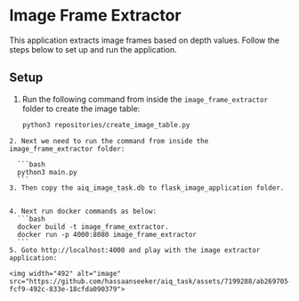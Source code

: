 # Image Frame Extractor

This application extracts image frames based on depth values. Follow the steps below to set up and run the application.

## Setup

1. Run the following command from inside the `image_frame_extractor` folder to create the image table:

   ```bash
   python3 repositories/create_image_table.py
  ```
2. Next we need to run the command from inside the image_frame_extractor folder:

    ```bash
    python3 main.py
    ```
3. Then copy the aiq_image_task.db to flask_image_application folder.


4. Next run docker commands as below:
    ```bash
    docker build -t image_frame_extractor. 
    docker run -p 4000:8080 image_frame_extractor
    ```
5. Goto http://localhost:4000 and play with the image extractor application:

<img width="492" alt="image" src="https://github.com/hassaanseeker/aiq_task/assets/7199288/ab269705-fcf9-492c-833e-18cfda090379">
